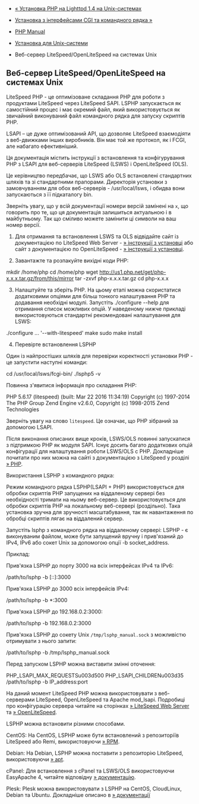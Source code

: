 - [« Установка PHP на Lighttpd 1.4 на
Unix-системах](install.unix.lighttpd-14.md)
- [Установка з інтерфейсами CGI та командного рядка
»](install.unix.commandline.md)

- [PHP Manual](index.md)
- [Установка для Unix-системи](install.unix.md)
- Веб-сервер LiteSpeed/OpenLiteSpeed на системах Unix

## Веб-сервер LiteSpeed/OpenLiteSpeed на системах Unix

LiteSpeed PHP - це оптимізоване складання PHP для роботи з продуктами
LiteSpeed через LiteSpeed SAPI. LSPHP запускається як самостійний
процес і має окремий файл, який використовується як
звичайний виконуваний файл командного рядка для запуску скриптів PHP.

LSAPI – це дуже оптимізований API, що дозволяє LiteSpeed
взаємодіяти з веб-движками інших виробників. Він має той же
протокол, як і FCGI, але набагато ефективніший.

Ця документація містить інструкції з встановлення та конфігурування PHP
з LSAPI для веб-серверів LiteSpeed (LSWS) і OpenLiteSpeed (OLS).

Це керівництво передбачає, що LSWS або OLS встановлені
стандартних шляхів та зі стандартними прапорами. Директорія установки з
замовчуванням для обох веб-серверів - /usr/local/lsws, і обидва вони
запускаються з її підкаталогу bin.

Зверніть увагу, що у всій документації номери версій замінені на
`x`, що говорить про те, що ця документація залишиться актуальною і в
майбутньому. Так що сміливо можете замінити ці символи на ваш номер
версії.

1. Для отримання та встановлення LSWS та OLS відвідайте сайт із документацією
по LiteSpeed Web Server - [» інструкції з
установці](https://docs.litespeedtech.com/products/lsws/installation/)
або сайт з документацією по OpenLiteSpeed - [» інструкції з
установці](https://openlitespeed.org/kb/category/installation/more-installation-methods/).

2. Завантажте та розпакуйте вихідні коди PHP:

mkdir /home/php
cd /home/php
wget http://us1.php.net/get/php-x.x.x.tar.gz/from/this/mirror
tar -zxvf php-x.x.x.tar.gz
cd php-x.x.x

3. Налаштуйте та зберіть PHP. На цьому етапі можна скористатися
додатковими опціями для більш тонкого налаштування PHP та додавання
необхідні модулі. Запустіть ./configure --help для отримання
список можливих опцій. У наведеному нижче прикладі використовуються
стандартні рекомендовані налаштування для LSWS:

./configure ... '--with-litespeed'
make
sudo make install

4. Перевірте встановлення LSPHP

Один із найпростіших шляхів для перевірки коректності установки
PHP - це запустити наступні команди:

cd /usr/local/lsws/fcgi-bin/
./lsphp5 -v

Повинна з'явитися інформація про складання PHP:

PHP 5.6.17 (litespeed) (built: Mar 22 2016 11:34:19)
Copyright (c) 1997-2014 The PHP Group
Zend Engine v2.6.0, Copyright (c) 1998-2015 Zend Technologies

Зверніть увагу на слово `litespeed`. Це означає, що PHP зібраний
за допомогою LSAPI.

Після виконання описаних вище кроків, LSWS/OLS повинні запускатися з
підтримкою PHP як модуля SAPI. Існує досить багато
додаткових опцій конфігурації для налаштування роботи LSWS/OLS c PHP.
Докладніше почитати про них можна на сайті з документацією з
LiteSpeed у розділі
[» PHP](https://docs.litespeedtech.com/extapp/php/configuration/control/).

Використання LSPHP з командного рядка:

Режим командного рядка LSPHP(LSAPI + PHP) використовується для обробки
скриптів PHP запущених на віддаленому сервері без необхідності тримати
на ньому веб-сервер. Це використовується для обробки скриптів PHP на
локальному веб-сервері (роздільно). Така установка зручна для зручності
масштабування, так як навантаження по обробці скриптів лягає на
віддалений сервер.

Запустіть lsphp з командного рядка на віддаленому сервері: LSPHP -
є виконуваним файлом, може бути запущений вручну і прив'язаний до
IPv4, IPv6 або сокет Unix за допомогою опції -b socket_address.

Приклад:

Прив'язка LSPHP до порту 3000 на всіх інтерфейсах IPv4 та IPv6:

/path/to/lsphp -b [::]:3000

Прив'язка LSPHP до 3000 всіх інтерфейсів IPv4:

/path/to/lsphp -b *:3000

Прив'язка LSPHP до 192.168.0.2:3000:

/path/to/lsphp -b 192.168.0.2:3000

Прив'язка LSPHP до сокету Unix `/tmp/lsphp_manual.sock` з можливістю
отримувати з нього запити:

/path/to/lsphp -b /tmp/lsphp_manual.sock

Перед запуском LSPHP можна виставити змінні оточення:

PHP_LSAPI_MAX_REQUESTSu003d500 PHP_LSAPI_CHILDRENu003d35 /path/to/lsphp -b IP_address:port

На даний момент LiteSpeed PHP можна використовувати з веб-серверами
LiteSpeed, OpenLiteSpeed та Apache mod_lsapi. Подробиці про конфігурацію
сервера читайте на сторінках [» LiteSpeed Web
Server](https://docs.litespeedtech.com/extapp/php/getting_started/) та
[» OpenLiteSpeed](https://openlitespeed.org/kb/category/installation/php-installation-guides/).

LSPHP можна встановити різними способами.

CentOS: На CentOS, LSPHP може бути встановлений з репозиторіїв LiteSpeed
або Remi, використовуючи
[» RPM](https://docs.litespeedtech.com/extapp/php/getting_started/#litespeed-repo-search-packages).

Debian: На Debian, LSPHP можна поставити з репозиторію LiteSpeed,
використовуючи
[» apt](https://docs.litespeedtech.com/extapp/php/getting_started/#litespeed-repo-search-packages).

cPanel: Для встановлення з cPanel та LSWS/OLS використовуючи EasyApache 4,
читайте відповідну
[» документацію](https://docs.litespeedtech.com/cp/cpanel/quickstart/#easyapache-integration).

Plesk: Plesk можна використовувати з LSPHP на CentOS, CloudLinux, Debian та
Ubuntu. Докладніше описано в
[» документації](https://docs.litespeedtech.com/cp/plesk/)
